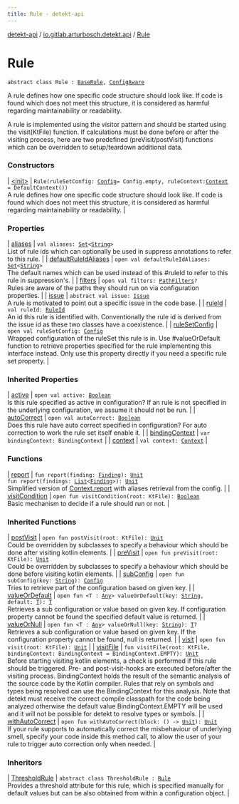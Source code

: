 ```yaml
---
title: Rule - detekt-api
---
```


[detekt-api](../../index.html) / [io.gitlab.arturbosch.detekt.api](../index.html) / [Rule](./index.html)

# Rule

`abstract class Rule : `[`BaseRule`](../-base-rule/index.html)`, `[`ConfigAware`](../-config-aware/index.html)

A rule defines how one specific code structure should look like. If code is found
which does not meet this structure, it is considered as harmful regarding maintainability
or readability.

A rule is implemented using the visitor pattern and should be started using the visit(KtFile)
function. If calculations must be done before or after the visiting process, here are
two predefined (preVisit/postVisit) functions which can be overridden to setup/teardown additional data.

### Constructors

| [&lt;init&gt;](-init-.html) | `Rule(ruleSetConfig: `[`Config`](../-config/index.html)` = Config.empty, ruleContext: `[`Context`](../-context/index.html)` = DefaultContext())`<br>A rule defines how one specific code structure should look like. If code is found which does not meet this structure, it is considered as harmful regarding maintainability or readability. |

### Properties

| [aliases](aliases.html) | `val aliases: `[`Set`](https://kotlinlang.org/api/latest/jvm/stdlib/kotlin.collections/-set/index.html)`<`[`String`](https://kotlinlang.org/api/latest/jvm/stdlib/kotlin/-string/index.html)`>`<br>List of rule ids which can optionally be used in suppress annotations to refer to this rule. |
| [defaultRuleIdAliases](default-rule-id-aliases.html) | `open val defaultRuleIdAliases: `[`Set`](https://kotlinlang.org/api/latest/jvm/stdlib/kotlin.collections/-set/index.html)`<`[`String`](https://kotlinlang.org/api/latest/jvm/stdlib/kotlin/-string/index.html)`>`<br>The default names which can be used instead of this #ruleId to refer to this rule in suppression's. |
| [filters](filters.html) | `open val filters: `[`PathFilters`](../../io.gitlab.arturbosch.detekt.api.internal/-path-filters/index.html)`?`<br>Rules are aware of the paths they should run on via configuration properties. |
| [issue](issue.html) | `abstract val issue: `[`Issue`](../-issue/index.html)<br>A rule is motivated to point out a specific issue in the code base. |
| [ruleId](rule-id.html) | `val ruleId: `[`RuleId`](../-rule-id.html)<br>An id this rule is identified with. Conventionally the rule id is derived from the issue id as these two classes have a coexistence. |
| [ruleSetConfig](rule-set-config.html) | `open val ruleSetConfig: `[`Config`](../-config/index.html)<br>Wrapped configuration of the ruleSet this rule is in. Use #valueOrDefault function to retrieve properties specified for the rule implementing this interface instead. Only use this property directly if you need a specific rule set property. |

### Inherited Properties

| [active](../-config-aware/active.html) | `open val active: `[`Boolean`](https://kotlinlang.org/api/latest/jvm/stdlib/kotlin/-boolean/index.html)<br>Is this rule specified as active in configuration? If an rule is not specified in the underlying configuration, we assume it should not be run. |
| [autoCorrect](../-config-aware/auto-correct.html) | `open val autoCorrect: `[`Boolean`](https://kotlinlang.org/api/latest/jvm/stdlib/kotlin/-boolean/index.html)<br>Does this rule have auto correct specified in configuration? For auto correction to work the rule set itself enable it. |
| [bindingContext](../-base-rule/binding-context.html) | `var bindingContext: BindingContext` |
| [context](../-base-rule/context.html) | `val context: `[`Context`](../-context/index.html) |

### Functions

| [report](report.html) | `fun report(finding: `[`Finding`](../-finding/index.html)`): `[`Unit`](https://kotlinlang.org/api/latest/jvm/stdlib/kotlin/-unit/index.html)<br>`fun report(findings: `[`List`](https://kotlinlang.org/api/latest/jvm/stdlib/kotlin.collections/-list/index.html)`<`[`Finding`](../-finding/index.html)`>): `[`Unit`](https://kotlinlang.org/api/latest/jvm/stdlib/kotlin/-unit/index.html)<br>Simplified version of [Context.report](../-context/report.html) with aliases retrieval from the config. |
| [visitCondition](visit-condition.html) | `open fun visitCondition(root: KtFile): `[`Boolean`](https://kotlinlang.org/api/latest/jvm/stdlib/kotlin/-boolean/index.html)<br>Basic mechanism to decide if a rule should run or not. |

### Inherited Functions

| [postVisit](../-base-rule/post-visit.html) | `open fun postVisit(root: KtFile): `[`Unit`](https://kotlinlang.org/api/latest/jvm/stdlib/kotlin/-unit/index.html)<br>Could be overridden by subclasses to specify a behaviour which should be done after visiting kotlin elements. |
| [preVisit](../-base-rule/pre-visit.html) | `open fun preVisit(root: KtFile): `[`Unit`](https://kotlinlang.org/api/latest/jvm/stdlib/kotlin/-unit/index.html)<br>Could be overridden by subclasses to specify a behaviour which should be done before visiting kotlin elements. |
| [subConfig](../-config-aware/sub-config.html) | `open fun subConfig(key: `[`String`](https://kotlinlang.org/api/latest/jvm/stdlib/kotlin/-string/index.html)`): `[`Config`](../-config/index.html)<br>Tries to retrieve part of the configuration based on given key. |
| [valueOrDefault](../-config-aware/value-or-default.html) | `open fun <T : `[`Any`](https://kotlinlang.org/api/latest/jvm/stdlib/kotlin/-any/index.html)`> valueOrDefault(key: `[`String`](https://kotlinlang.org/api/latest/jvm/stdlib/kotlin/-string/index.html)`, default: `[`T`](../-config-aware/value-or-default.html#T)`): `[`T`](../-config-aware/value-or-default.html#T)<br>Retrieves a sub configuration or value based on given key. If configuration property cannot be found the specified default value is returned. |
| [valueOrNull](../-config-aware/value-or-null.html) | `open fun <T : `[`Any`](https://kotlinlang.org/api/latest/jvm/stdlib/kotlin/-any/index.html)`> valueOrNull(key: `[`String`](https://kotlinlang.org/api/latest/jvm/stdlib/kotlin/-string/index.html)`): `[`T`](../-config-aware/value-or-null.html#T)`?`<br>Retrieves a sub configuration or value based on given key. If the configuration property cannot be found, null is returned. |
| [visit](../-base-rule/visit.html) | `open fun visit(root: KtFile): `[`Unit`](https://kotlinlang.org/api/latest/jvm/stdlib/kotlin/-unit/index.html) |
| [visitFile](../-base-rule/visit-file.html) | `fun visitFile(root: KtFile, bindingContext: BindingContext = BindingContext.EMPTY): `[`Unit`](https://kotlinlang.org/api/latest/jvm/stdlib/kotlin/-unit/index.html)<br>Before starting visiting kotlin elements, a check is performed if this rule should be triggered. Pre- and post-visit-hooks are executed before/after the visiting process. BindingContext holds the result of the semantic analysis of the source code by the Kotlin compiler. Rules that rely on symbols and types being resolved can use the BindingContext for this analysis. Note that detekt must receive the correct compile classpath for the code being analyzed otherwise the default value BindingContext.EMPTY will be used and it will not be possible for detekt to resolve types or symbols. |
| [withAutoCorrect](../-config-aware/with-auto-correct.html) | `open fun withAutoCorrect(block: () -> `[`Unit`](https://kotlinlang.org/api/latest/jvm/stdlib/kotlin/-unit/index.html)`): `[`Unit`](https://kotlinlang.org/api/latest/jvm/stdlib/kotlin/-unit/index.html)<br>If your rule supports to automatically correct the misbehaviour of underlying smell, specify your code inside this method call, to allow the user of your rule to trigger auto correction only when needed. |

### Inheritors

| [ThresholdRule](../-threshold-rule/index.html) | `abstract class ThresholdRule : `[`Rule`](./index.html)<br>Provides a threshold attribute for this rule, which is specified manually for default values but can be also obtained from within a configuration object. |

